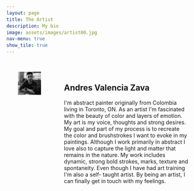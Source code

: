 ```yaml
---
layout: page
title: The Artist
description: My bio
image: assets/images/artist00.jpg
nav-menu: true
show_tile: true
---
```


<style>
	.row {
		display: flex;
	}

	.column {
		flex: 33.33%;
		padding: 30px;
	}
</style>

<div class="row">
  <div class="column" >
    <img src="assets/images/artist00.jpg">
  </div>
  <div class="column">
    <p><h2>Andres Valencia Zava</h2> I'm abstract painter originally from Colombia living in Toronto, ON. As an artist I'm fascinated with the beauty of color and layers of emotion.
    My art is my voice, thoughts and strong desires. My goal and part of my process is to recreate the color and brushstrokes I want to evoke in my paintings.
    Although I work primarily in abstract I love also to capture the light and matter that remains in the nature.
    My work includes dynamic, strong bold strokes, marks, texture and spontaneity.
    Even though I have had art training I'm also a self- taught artist.
    By being an artist, I can finally get in touch with my feelings.</p>
  </div>
</div>
